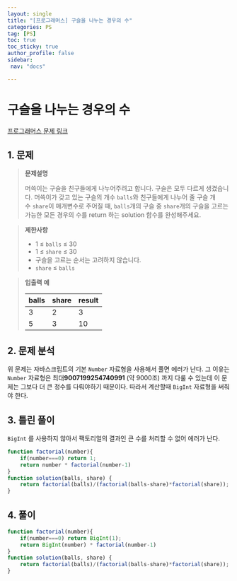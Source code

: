 ```yaml
---
layout: single
title: "[프로그래머스] 구슬을 나누는 경우의 수"
categories: PS
tag: [PS]
toc: true
toc_sticky: true
author_profile: false
sidebar:
 nav: "docs"

---
```


# 구슬을 나누는 경우의 수

[프로그래머스 문제 링크](https://school.programmers.co.kr/learn/courses/30/lessons/120842)

## 1. 문제

> **문제설명**
> 
> 머쓱이는 구슬을 친구들에게 나누어주려고 합니다. 구슬은 모두 다르게 생겼습니다. 머쓱이가 갖고 있는 구슬의 개수 `balls`와 친구들에게 나누어 줄 구슬 개수 `share`이 매개변수로 주어질 때, `balls`개의 구슬 중 `share`개의 구슬을 고르는 가능한 모든 경우의 수를 return 하는 solution 함수를 완성해주세요.

> **제한사항**
> 
> - 1 ≤ `balls` ≤ 30
> - 1 ≤ `share` ≤ 30
> - 구슬을 고르는 순서는 고려하지 않습니다.
> - `share` ≤ `balls`

> **입출력 예**
> 
> | balls | share | result |
> | ----- | ----- | ------ |
> | 3     | 2     | 3      |
> | 5     | 3     | 10     |

## 2. 문제 분석

위 문제는 자바스크립트의 기본 `Number` 자료형을 사용해서 풀면 에러가 난다. 그 이유는 `Number` 자료형은 최대**9007199254740991** (약 9000조) 까지 다룰 수 있는데 이 문제는 그보다 더 큰 정수를 다뤄야하기 때문이다. 따라서 계산할때 `BigInt` 자료형을 써줘야 한다.

## 3. 틀린 풀이

`BigInt` 를 사용하지 않아서 팩토리얼의 결과인 큰 수를 처리할 수 없어 에러가 난다.

```js
function factorial(number){
    if(number===0) return 1;
    return number * factorial(number-1)
}
function solution(balls, share) {
    return factorial(balls)/(factorial(balls-share)*factorial(share));
}
```

## 4. 풀이

```js
function factorial(number){
    if(number===0) return BigInt(1);
    return BigInt(number) * factorial(number-1)
}
function solution(balls, share) {
    return factorial(balls)/(factorial(balls-share)*factorial(share));
}
```

